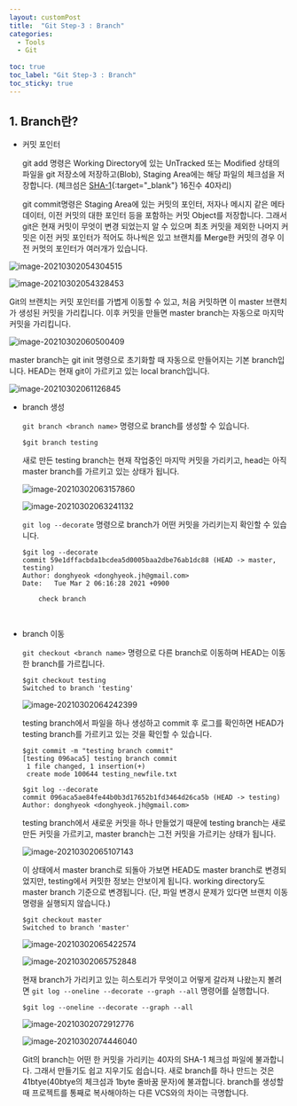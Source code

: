 ```yaml
---
layout: customPost
title:  "Git Step-3 : Branch"
categories: 
  - Tools
  - Git
  
toc: true
toc_label: "Git Step-3 : Branch"
toc_sticky: true 
---
```

## 1. Branch란?

- 커밋 포인터

  git add 명령은 Working Directory에 있는 UnTracked 또는 Modified 상태의 파일을 git 저장소에 저장하고(Blob), Staging Area에는 해당 파일의 체크섬을 저장합니다. (체크섬은 [SHA-1](https://ko.wikipedia.org/wiki/SHA){:target="_blank"} 16진수 40자리)
  
  git commit명령은 Staging Area에 있는 커밋의 포인터, 저자나 메시지 같은 메타 데이터, 이전 커밋의 대한 포인터 등을 포함하는 커밋 Object를 저장합니다. 그래서 git은 현재 커밋이 무엇이 변경 되었는지 알 수 있으며 최초 커밋을 제외한 나머지 커밋은 이전 커밋 포인터가 적어도 하나씩은 있고 브랜치를 Merge한 커밋의 경우 이전 커멋의 포인터가 여러개가 있습니다.
  
![image-20210302054304515](C:\Users\mosic\github\assets\images\posts\image-20210302054304515.png)
  
![image-20210302054328453](C:\Users\mosic\github\assets\images\posts\image-20210302054328453.png)
  
  
  
  Git의 브랜치는 커밋 포인터를 가볍게 이동할 수 있고, 처음 커밋하면 이 master 브랜치가 생성된 커밋을 가리킵니다. 이후 커밋을 만들면 master branch는 자동으로 마지막 커밋을 가리킵니다.
  
  ![image-20210302060500409](C:\Users\mosic\github\assets\images\posts\image-20210302060500409.png)
  
  
  
  master branch는 git init 명령으로 초기화할 때 자동으로 만들어지는 기본 branch입니다. HEAD는 현재 git이 가르키고 있는 local branch입니다.
  
  ![image-20210302061126845](C:\Users\mosic\github\assets\images\posts\image-20210302061126845.png)
  
  

- branch 생성

  `git branch <branch name>` 명령으로 branch를 생성할 수 있습니다.

  ```
  $git branch testing
  ```

  새로 만든 testing branch는 현재 작업중인 마지막 커밋을 가리키고,  head는 아직 master branch를 가르키고 있는 상태가 됩니다.

  ![image-20210302063157860](C:\Users\mosic\github\assets\images\posts\image-20210302063157860.png)

  ![image-20210302063241132](C:\Users\mosic\github\assets\images\posts\image-20210302063241132.png)

  

  `git log --decorate` 명령으로 branch가 어떤 커밋을 가리키는지 확인할 수 있습니다.

  ```
  $git log --decorate
  commit 59e1dffacbda1bcdea5d0005baa2dbe76ab1dc88 (HEAD -> master, testing)
  Author: donghyeok <donghyeok.jh@gmail.com>
  Date:   Tue Mar 2 06:16:28 2021 +0900
  
      check branch
  ```

​		

- branch 이동

  `git checkout <branch name>` 명령으로 다른 branch로 이동하며 HEAD는 이동한 branch를 가르킵니다.

  ```
  $git checkout testing
  Switched to branch 'testing'
  ```

  ![image-20210302064242399](C:\Users\mosic\github\assets\images\posts\image-20210302064242399.png)

  testing branch에서 파일을 하나 생성하고 commit 후 로그를 확인하면 HEAD가 testing branch를 가르키고 있는 것을 확인할 수 있습니다.

  ```
  $git commit -m "testing branch commit"
  [testing 096aca5] testing branch commit
   1 file changed, 1 insertion(+)
   create mode 100644 testing_newfile.txt
   
  $git log --decorate
  commit 096aca5ae84fe44b0b3d17652b1fd3464d26ca5b (HEAD -> testing)
  Author: donghyeok <donghyeok.jh@gmail.com>
  ```

  testing branch에서 새로운 커밋을 하나 만들었기 때문에 testing branch는 새로 만든 커밋을 가르키고, master branch는 그전 커밋을 가르키는 상태가 됩니다.

  ![image-20210302065107143](C:\Users\mosic\github\assets\images\posts\image-20210302065107143.png)

  이 상태에서 master branch로 되돌아 가보면  HEAD도 master branch로 변경되었지만, testing에서 커밋한 정보는 안보이게 됩니다. working directory도 master branch 기준으로 변경됩니다. (단, 파일 변경시 문제가 있다면 브랜치 이동 명령을 실행되지 않습니다.)

  ```
  $git checkout master
  Switched to branch 'master'
  ```

  ![image-20210302065422574](C:\Users\mosic\github\assets\images\posts\image-20210302065422574.png)

  ![image-20210302065752848](C:\Users\mosic\github\assets\images\posts\image-20210302065752848.png)

  현재 branch가 가리키고 있는 히스토리가 무엇이고 어떻게 갈라져 나왔는지 볼려면 `git log --oneline --decorate --graph --all` 명령어를 실행합니다.

  ```
  $git log --oneline --decorate --graph --all
  ```

  ![image-20210302072912776](C:\Users\mosic\github\assets\images\posts\image-20210302072912776.png)

  ![image-20210302074446040](C:\Users\mosic\github\assets\images\posts\image-20210302074446040.png)

  Git의 branch는 어떤 한 커밋을 가리키는 40자의 SHA-1 체크섬 파일에 불과합니다. 그래서 만들기도 쉽고 지우기도 쉽습니다. 새로 branch를 하나 만드는 것은 41btye(40btye의 체크섬과 1byte 줄바꿈 문자)에 불과합니다. branch를 생성할 때 프로젝트를 통째로 복사해야하는 다른 VCS와의 차이는 극명합니다.

  